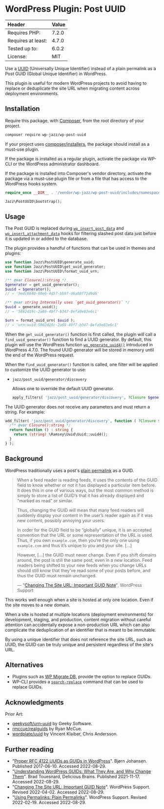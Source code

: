 # WordPress Plugin: Post UUID

| Header             | Value |
| :----------------- | :---- |
| Requires PHP:      | 7.2.0 |
| Requires at least: | 4.7.0 |
| Tested up to:      | 6.0.2 |
| License:           | MIT   |

Use a [UUID][wikipedia/uuid] (Universally Unique Identifier) instead of
a plain permalink as a Post GUID (Global Unique Identifier) in WordPress.

This plugin is useful for modern WordPress projects to avoid having to replace
or deduplicate the site URL when migrating content across deployment environments.

## Installation

Require this package, with [Composer](https://getcomposer.org/),
from the root directory of your project.

```sh
composer require wp-jazz/wp-post-uuid
```

If your project uses [composer/installers], the package should install
as a must-use plugin.

If the package is installed as a regular plugin, activate the package via
WP-CLI or the WordPress administrator dashboard.

If the package is installed into Composer's vendor directory, activate the
package via a must-use plugin file or from a file that has access to the
WordPress hooks system.

```php
require_once __DIR__ . '/vendor/wp-jazz/wp-post-uuid/includes/namespace.php';

Jazz\PostUUID\bootstrap();
```

## Usage

The Post GUID is replaced during [`wp_insert_post_data`][filter:wp_insert_post_data]
and [`wp_insert_attachment_data`][filter:wp_insert_attachment_data] hooks for
filtering slashed post data just before it is updated in or added to the database.

The plugin provides a handful of functions that can be used in themes and plugins:

```php
use function Jazz\PostUUID\generate_uuid;
use function Jazz\PostUUID\get_uuid_generator;
use function Jazz\PostUUID\format_uuid_urn;

/** @var Closure():string */
$generator = get_uuid_generator();
$uuid = $generator();
// → '5edc6640-60e6-4d57-bb97-d6a08f71d9d6'

/** @var string Internally uses `get_uuid_generator()` */
$uuid = generate_uuid();
// → '5882d19c-2a69-40f7-b347-8efa9e83e6c1'

$urn = format_uuid_urn( $uuid );
// → 'urn:uuid:5882d19c-2a69-40f7-b347-8efa9e83e6c1'
```

When the `get_uuid_generator()` function is first called, the plugin will call
a `find_uuid_generator()` function to find a UUID generator. By default, this
plugin will use the WordPress function [`wp_generate_uuid4()`][function:wp_generate_uuid4]
introduced in WordPress 4.7.0. The found UUID generator will be stored in memory
until the end of the WordPress request.

When the `find_uuid_generator()` function is called, one filter will be applied
to customize the UUID generator to use:

* `jazz/post_uuid/generator/discovery`

  Allows one to override the default UUID generator.

  ```php
  apply_filters( 'jazz/post_uuid/generator/discovery', ?Closure $generator = null ) : ?Closure
  ```

The UUID generator does not receive any parameters and must return a string.
For example:

```php
add_filter( 'jazz/post_uuid/generator/discovery', function ( ?Closure $generator ) : ?Closure {
  /** @var Closure():string */
  return function () : string {
    return (string) \Ramsey\Uuid\Uuid::uuid4();
  }
} );
```

## Background

WordPress traditionally uses a post's [plain permalink][wordpress.org?p=10867570]
as a GUID.

> When a feed reader is reading feeds, it uses the contents of the GUID field to
> know whether or not it has displayed a particular item before. It does this in
> one of various ways, but the most common method is simply to store a list of
> GUID’s that it has already displayed and “marked as read” or similar.
>
> Thus, changing the GUID will mean that many feed readers will suddenly display
> your content in the user’s reader again as if it was new content, possibly
> annoying your users.
>
> In order for the GUID field to be “globally” unique, it is an accepted
> convention that the URL or some representation of the URL is used.
> Thus, if you own `example.com`, then you’re the only one using `example.com`
> and thus it’s unique to you and your site. […]
>
> However, […] the GUID must never change. Even if you shift domains around,
> the post is still the same post, even in a new location. Feed readers being
> shifted to your new feeds when you change URLs should still know that they’ve
> read some of your posts before, and thus the GUID must remain unchanged.
>
> — "[Changing The Site URL: Important GUID Note][wordpress.org?p=10840035]",
> WordPress Support

This works well enough when a site is hosted at only one location.
Even if the site moves to a new domain.

When a site is hosted at multiple locations (deployment environments)
for development, staging, and production, content migration without careful
attention can accidentally expose a non-production URL which can also complicate
the deduplication of an identifier that is meant to be immutable.

By using a unique identifier that does not reference the site URL, such as UUID,
the GUID can be truly unique and persistent regardless of the site's URL.

## Alternatives

* Plugins such as [WP Migrate DB][deliciousbrains/wp-migrate-db],
  provide the option to replace GUIDs.
* WP-CLI provides a [`search-replace`][wp-cli-search-replace] command
  that can be used to replace GUIDs.

## Acknowledgments

Prior Art:

* [geekysoft/urn-uuid] by Geeky Software.
* [rmccue/realguids] by Ryan McCue.
* [wordplate/uuid] by Vincent Klaiber, Chris Andersson.

## Further reading

* "[Proper RFC 4122 UUIDs as GUIDs in WordPress][bjornjohansen.com?p=1901]". Bjørn Johansen.
  Published 2017-06-10. Accessed 2022-08-29.
* "[Understanding WordPress GUIDs: What They Are, and Why Change Them][deliciousbrains.com?p=6944]". Brad Touesnard, Delicious Brains.
  Published 2021-11-17. Accessed 2022-08-29.
* "[Changing The Site URL: Important GUID Note][wordpress.org?p=10840035]". WordPress Support.
  Revised 2022-04-02. Accessed 2022-08-29.
* "[Using Permalinks: Plain Permalinks][wordpress.org?p=10867570]". WordPress Support.
  Revised 2022-02-19. Accessed 2022-08-29.

[bjornjohansen.com?p=1901]:         https://bjornjohansen.com/uuid-as-wordpress-guid
[composer/installers]:              https://github.com/composer/installers
[deliciousbrains.com?p=6944]:       https://deliciousbrains.com/wordpress-post-guids-sometimes-update/
[geekysoft/urn-uuid]:               https://wordpress.org/plugins/urn-uuid/
[RFC 4122]:                         https://www.rfc-editor.org/rfc/rfc4122
[ramsey/uuid]:                      https://github.com/ramsey/uuid
[rmccue/realguids]:                 https://github.com/rmccue/realguids
[wikipedia/uuid]:                   https://en.wikipedia.org/wiki/Universally_unique_identifier
[wp-cli-search-replace]:            https://developer.wordpress.org/cli/commands/search-replace/
[function:wp_generate_uuid4]:       https://developer.wordpress.org/reference/functions/wp_generate_uuid4/
[filter:wp_insert_post_data]:       https://developer.wordpress.org/reference/hooks/wp_insert_post_data/
[filter:wp_insert_attachment_data]: https://developer.wordpress.org/reference/hooks/wp_insert_attachment_data/
[wordplate/uuid]:                   https://packagist.org/packages/wordplate/uuid
[wordpress.org?p=10840035]:         https://wordpress.org/support/article/changing-the-site-url/#important-guid-note
[wordpress.org?p=10867570]:         https://wordpress.org/support/article/using-permalinks/#plain-permalinks
[deliciousbrains/wp-migrate-db]:    https://wordpress.org/plugins/wp-migrate-db/
